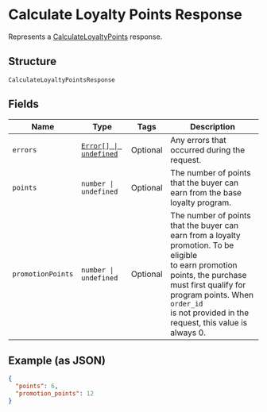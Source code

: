 
# Calculate Loyalty Points Response

Represents a [CalculateLoyaltyPoints](../../doc/api/loyalty.md#calculate-loyalty-points) response.

## Structure

`CalculateLoyaltyPointsResponse`

## Fields

| Name | Type | Tags | Description |
|  --- | --- | --- | --- |
| `errors` | [`Error[] \| undefined`](../../doc/models/error.md) | Optional | Any errors that occurred during the request. |
| `points` | `number \| undefined` | Optional | The number of points that the buyer can earn from the base loyalty program. |
| `promotionPoints` | `number \| undefined` | Optional | The number of points that the buyer can earn from a loyalty promotion. To be eligible<br>to earn promotion points, the purchase must first qualify for program points. When `order_id`<br>is not provided in the request, this value is always 0. |

## Example (as JSON)

```json
{
  "points": 6,
  "promotion_points": 12
}
```

